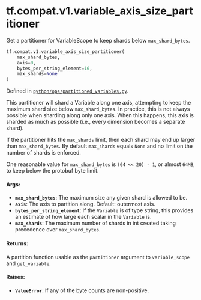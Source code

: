 <div itemscope itemtype="http://developers.google.com/ReferenceObject">
<meta itemprop="name" content="tf.compat.v1.variable_axis_size_partitioner" />
<meta itemprop="path" content="Stable" />
</div>

# tf.compat.v1.variable_axis_size_partitioner

Get a partitioner for VariableScope to keep shards below `max_shard_bytes`.

``` python
tf.compat.v1.variable_axis_size_partitioner(
    max_shard_bytes,
    axis=0,
    bytes_per_string_element=16,
    max_shards=None
)
```



Defined in [`python/ops/partitioned_variables.py`](/code/stable/tensorflow/python/ops/partitioned_variables.py).

<!-- Placeholder for "Used in" -->

This partitioner will shard a Variable along one axis, attempting to keep
the maximum shard size below `max_shard_bytes`.  In practice, this is not
always possible when sharding along only one axis.  When this happens,
this axis is sharded as much as possible (i.e., every dimension becomes
a separate shard).

If the partitioner hits the `max_shards` limit, then each shard may end up
larger than `max_shard_bytes`. By default `max_shards` equals `None` and no
limit on the number of shards is enforced.

One reasonable value for `max_shard_bytes` is `(64 << 20) - 1`, or almost
`64MB`, to keep below the protobuf byte limit.

#### Args:


* <b>`max_shard_bytes`</b>: The maximum size any given shard is allowed to be.
* <b>`axis`</b>: The axis to partition along.  Default: outermost axis.
* <b>`bytes_per_string_element`</b>: If the `Variable` is of type string, this provides
  an estimate of how large each scalar in the `Variable` is.
* <b>`max_shards`</b>: The maximum number of shards in int created taking precedence
  over `max_shard_bytes`.


#### Returns:

A partition function usable as the `partitioner` argument to
`variable_scope` and `get_variable`.



#### Raises:


* <b>`ValueError`</b>: If any of the byte counts are non-positive.